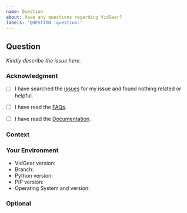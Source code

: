 ```yaml
---
name: Question
about: Have any questions regarding VidGear?
labels: 'QUESTION :question:'
---
```


<!--- Add a brief but descriptive title for your issue above -->


## Question

<!--- Provide your question description here -->
_Kindly describe the issue here._


### Acknowledgment

<!--- By posting an issue you acknowledge the following: (Put an `x` in all the boxes that apply(important)) -->

- [ ] I have searched the [issues](https://github.com/abhiTronix/vidgear/issues) for my issue and found nothing related or helpful.
- [ ] I have read the [FAQs](https://abhitronix.github.io/vidgear/latest/help/get_help/#frequently-asked-questions).
- [ ] I have read the [Documentation](https://abhitronix.github.io/vidgear).



### Context

<!--- How has this issue affected you? What are you trying to accomplish? -->

<!--- Providing context helps us come up with a solution that is most useful in the real world -->


### Your Environment
<!--- Include as many relevant details about the environment you worked in -->
* VidGear version: <!--- Run command `python -c "import vidgear; print(vidgear.__version__)"` -->
* Branch: <!--- Select between: Master | Testing | Development | PyPi -->
* Python version: <!---Run command `python -V` -->
* PiP version: <!--- Run command `python -c "import pip; print(pip.__version__)"` -->
* Operating System and version:


### Optional
<!--- Provide screenshots where appropriate -->